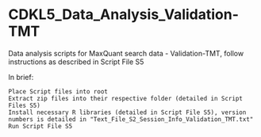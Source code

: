 # CDKL5_Data_Analysis_Validation-TMT

Data analysis scripts for MaxQuant search data - Validation-TMT, follow instructions as described in Script File S5

In brief:

    Place Script files into root
    Extract zip files into their respective folder (detailed in Script Files S5)
    Install necessary R libraries (detailed in Script File S5), version numbers is detailed in "Text_File_S2_Session_Info_Validation_TMT.txt"
    Run Script File S5
